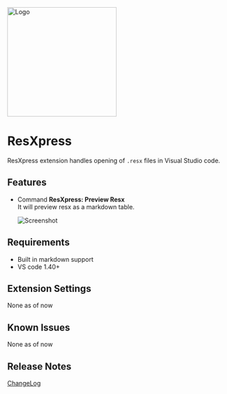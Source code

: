 <img src="https://raw.githubusercontent.com/pmahend1/resxpress/master/images/logo.png" alt="Logo" width="250" height="250">

# ResXpress
ResXpress extension handles opening of `.resx` files in Visual Studio code.

## Features

- Command **ResXpress: Preview Resx**  
  It will preview resx as a markdown table.  

  ![Screenshot](https://raw.githubusercontent.com/pmahend1/resxpress/master/images/screenshot.gif "Preview Resx")  

## Requirements

- Built in markdown support
- VS code 1.40+

## Extension Settings

None as of now

## Known Issues

None as of now 

## Release Notes

[ChangeLog](.\CHANGELOG.md)